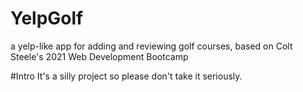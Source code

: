 # YelpGolf
a yelp-like app for adding and reviewing golf courses, based on Colt Steele's 2021 Web Development Bootcamp

#Intro
It's a silly project so please don't take it seriously.
